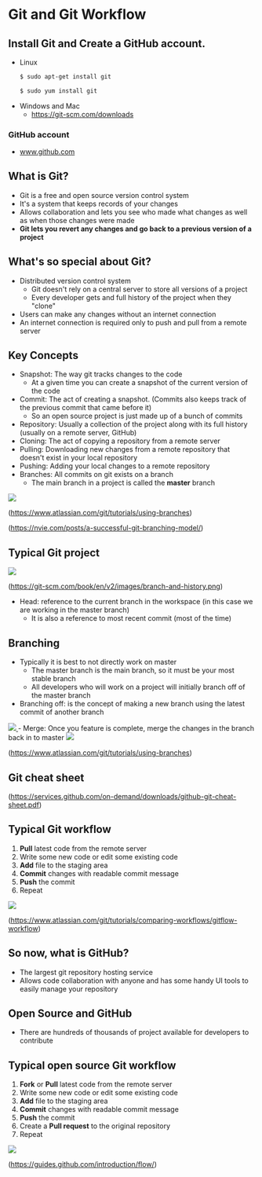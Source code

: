 # Git and Git Workflow

## Install Git and Create a GitHub account.
- Linux 
    ```bash
    $ sudo apt-get install git
    ```
    ```bash
    $ sudo yum install git
    ```
- Windows and Mac
    - https://git-scm.com/downloads

### GitHub account
- www.github.com

## What is Git?
- Git is a free and open source version control system
- It's a system that keeps records of your changes 
- Allows collaboration and lets you see who made what changes as well as when those changes were made
- **Git lets you revert any changes and go back to a previous version of a project**

## What's so special about Git?
- Distributed version control system
    - Git doesn't rely on a central server to store all versions of a project
    - Every developer gets and full history of the project when they "clone"
- Users can make any changes without an internet connection
- An internet connection is required only to push and pull from a remote server

## Key Concepts
- Snapshot: The way git tracks changes to the code
    - At a given time you can create a snapshot of the current version of the code
- Commit: The act of creating a snapshot. (Commits also keeps track of the previous commit that came before it)
    - So an open source project is just made up of a bunch of commits
- Repository: Usually a collection of the project along with its full history (usually on a remote server, GitHub)
- Cloning: The act of copying a repository from a remote server
- Pulling: Downloading new changes from a remote repository that doesn't exist in your local repository
- Pushing: Adding your local changes to a remote repository
- Branches: All commits on git exists on a branch
    - The main branch in a project is called the **master** branch

<a href="https://www.atlassian.com/git/tutorials/using-branches">
  <img src="https://wac-cdn.atlassian.com/dam/jcr:746be214-eb99-462c-9319-04a4d2eeebfa/01.svg?cdnVersion=kz" width="auto" height="auto">
</a>

(https://www.atlassian.com/git/tutorials/using-branches)

(https://nvie.com/posts/a-successful-git-branching-model/)

## Typical Git project
<a href="https://git-scm.com">
  <img src="https://git-scm.com/book/en/v2/images/branch-and-history.png" width="auto" height="auto">
</a>

(https://git-scm.com/book/en/v2/images/branch-and-history.png)
- Head: reference to the current branch in the workspace (in this case we are working in the master branch)
    - It is also a reference to most recent commit (most of the time)
    
## Branching
- Typically it is best to not directly work on master 
    - The master branch is the main branch, so it must be your most stable branch
    - All developers who will work on a project will initially branch off of the master branch
- Branching off: is the concept of making a new branch using the latest commit of another branch
<a href="https://www.atlassian.com/git/tutorials/using-branches">
  <img src="https://wac-cdn.atlassian.com/dam/jcr:2bef0bef-22bc-4485-94b9-a9422f70f11c/02%20(2).svg?cdnVersion=kw" width="auto" height="auto">
</a>
- Merge: Once you feature is complete, merge the changes in the branch back in to master
<a href="https://www.atlassian.com/git/tutorials/using-branches/git-merge">
  <img src="https://wac-cdn.atlassian.com/dam/jcr:83323200-3c57-4c29-9b7e-e67e98745427/Branch-1.png?cdnVersion=kz" width="auto" height="auto">
</a>

(https://www.atlassian.com/git/tutorials/using-branches)

## Git cheat sheet
(https://services.github.com/on-demand/downloads/github-git-cheat-sheet.pdf)

## Typical Git workflow
1. **Pull** latest code from the remote server
2. Write some new code or edit some existing code
3. **Add** file to the staging area
4. **Commit** changes with readable commit message
5. **Push** the commit
6. Repeat
<a href="https://www.atlassian.com/git/tutorials/using-branches/git-merge">
  <img src="https://wac-cdn.atlassian.com/dam/jcr:b5259cce-6245-49f2-b89b-9871f9ee3fa4/03%20(2).svg?cdnVersion=kz" width="auto" height="auto">
</a>

(https://www.atlassian.com/git/tutorials/comparing-workflows/gitflow-workflow)

## So now, what is GitHub?
- The largest git repository hosting service
- Allows code collaboration with anyone and has some handy UI tools to easily manage your repository

## Open Source and GitHub
- There are hundreds of thousands of project available for developers to contribute

## Typical open source Git workflow 
1. **Fork** or **Pull** latest code from the remote server
2. Write some new code or edit some existing code
3. **Add** file to the staging area
4. **Commit** changes with readable commit message
5. **Push** the commit
6. Create a **Pull request** to the original repository
6. Repeat
<a href="https://guides.github.com/introduction/flow/">
  <img src="https://cdn-images-1.medium.com/max/1600/1*iHPPa72N11sBI_JSDEGxEA.png" width="auto" height="auto">
</a>

(https://guides.github.com/introduction/flow/)
